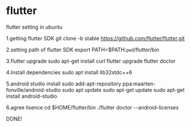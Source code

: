 # flutter

flutter setting in ubuntu

1.getting flutter SDK
git clone -b stable https://github.com/flutter/flutter.git

2.setting path of flutter SDK
export PATH=$PATH:`pwd`/flutter/bin

3.flutter upgrade
sudo apt-get install curl
flutter upgrade
flutter doctor

4.Install dependencies
sudo apt install lib32stdc++6 

5.android studio install
sudo add-apt-repository ppa:maarten-fonville/android-studio
sudo apt update
sudo apt-get update
sudo apt-get install android-studio

6.agree lisence
cd $HOME/flutter/bin
./flutter doctor --android-licenses

DONE!
